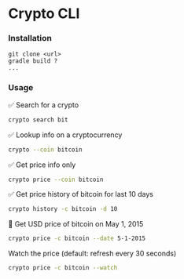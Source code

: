 # Crypto CLI

### Installation
```
git clone <url>
gradle build ?
...
```

### Usage

✅ Search for a crypto
```bash
crypto search bit
```

✅ Lookup info on a cryptocurrency
```bash
crypto --coin bitcoin
```

✅ Get price info only
```bash
crypto price --coin bitcoin
```

✅ Get price history of bitcoin for last 10 days
```bash
crypto history -c bitcoin -d 10
```

🤨 Get USD price of bitcoin on May 1, 2015
```bash
crypto price -c bitcoin --date 5-1-2015
```

Watch the price (default: refresh every 30 seconds)
```bash
crypto price -c bitcoin --watch
```